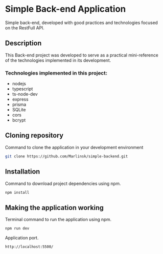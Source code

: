 # Simple Back-end Application
Simple back-end, developed with good practices and technologies focused on the RestFull API.

## Description
This Back-end project was developed to serve as a practical mini-reference of the technologies implemented in its development.

### Technologies implemented in this project:
- nodejs
- typescript
- ts-node-dev
- express
- prisma
- SQLite
- cors
- bcrypt 

## Cloning repository
Command to clone the application in your development environment
```bash
git clone https://github.com/Marlinsk/simple-backend.git
```

## Installation
Command to download project dependencies using npm.
```bash
npm install
```

## Making the application working
Terminal command to run the application using npm.
```bash
npm run dev
```
Application port.
```bash
http://localhost:5500/
```
